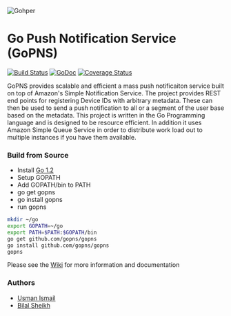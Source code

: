 ![Gohper](http://i.imgur.com/XVfdzlQ.png)

Go Push Notification Service (GoPNS)
===
[![Build Status](https://travis-ci.org/gopns/gopns.png?branch=master)](https://travis-ci.org/gopns/gopns)   [![GoDoc](https://godoc.org/github.com/gopns/gopns?status.png)](http://godoc.org/github.com/gopns/gopns) [![Coverage Status](https://coveralls.io/repos/gopns/gopns/badge.png?branch=master)](https://coveralls.io/r/gopns/gopns?branch=master)

GoPNS provides scalable and efficient a mass push notificaiton service built on top of Amazon's Simple Notification Service. The project provides REST end points for registering Device IDs with arbitrary metadata. These can then be used to send a push notification to all or a segment of the user base based on the metadata. This project is written in the Go Programming language and is designed to be resource efficient. In addition it uses Amazon Simple Queue Service in order to distribute work load out to multiple instances if you have them available. 

### Build from Source
* Install [Go 1.2](http://golang.org/doc/install#install)
* Setup GOPATH
* Add GOPATH/bin to PATH
* go get gopns
* go install gopns
* run gopns

```bash
mkdir ~/go
export GOPATH=~/go
export PATH=$PATH:$GOPATH/bin
go get github.com/gopns/gopns
go install github.com/gopns/gopns
gopns
```


Please see the [Wiki](https://github.com/gopns/gopns/wiki) for more information and documentation

### Authors 
* [Usman Ismail](http://techtraits.com/usman.html)
* [Bilal Sheikh](http://techtraits.com/bilal.html)

